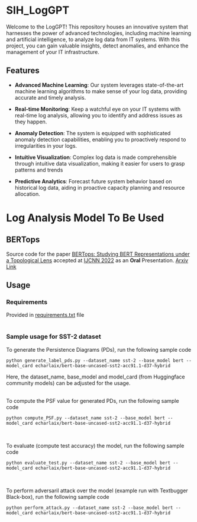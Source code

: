 # SIH_LogGPT
Welcome to the LogGPT! This repository houses an innovative system that harnesses the power of advanced technologies, including machine learning and artificial intelligence, to analyze log data from IT systems. With this project, you can gain valuable insights, detect anomalies, and enhance the management of your IT infrastructure.

## Features

- **Advanced Machine Learning**: Our system leverages state-of-the-art machine learning algorithms to make sense of your log data, providing accurate and timely analysis.

- **Real-time Monitoring**: Keep a watchful eye on your IT systems with real-time log analysis, allowing you to identify and address issues as they happen.

- **Anomaly Detection**: The system is equipped with sophisticated anomaly detection capabilities, enabling you to proactively respond to irregularities in your logs.

- **Intuitive Visualization**: Complex log data is made comprehensible through intuitive data visualization, making it easier for users to grasp patterns and trends

-  **Predictive Analytics**: Forecast future system behavior based on historical log data, aiding in proactive capacity planning and resource allocation.


# Log Analysis Model To Be Used
## BERTops
Source code for the paper [BERTops: Studying BERT Representations under a
Topological Lens]() accepted at [IJCNN 2022](https://wcci2022.org/call-for-papers/) as an **Oral** Presentation. [Arxiv Link](https://arxiv.org/abs/2205.00953)

## Usage

### Requirements
Provided in [requirements.txt](requirements.txt) file
</br></br>

### Sample usage for SST-2 dataset

To generate the Persistence Diagrams (PDs), run the following sample code
```
python generate_label_pds.py --dataset_name sst-2 --base_model bert --model_card echarlaix/bert-base-uncased-sst2-acc91.1-d37-hybrid
```
Here, the dataset_name, base_model and model_card (from Huggingface community models) can be adjusted for the usage.
</br></br>

To compute the PSF value for generated PDs, run the following sample code
```
python compute_PSF.py --dataset_name sst-2 --base_model bert --model_card echarlaix/bert-base-uncased-sst2-acc91.1-d37-hybrid
```
</br>

To evaluate (compute test accuracy) the model, run the following sample code
```
python evaluate_test.py --dataset_name sst-2 --base_model bert --model_card echarlaix/bert-base-uncased-sst2-acc91.1-d37-hybrid
```
</br>

To perform adversaril attack over the model (example run with Textbugger Black-box), run the following sample code
```
python perform_attack.py --dataset_name sst-2 --base_model bert --model_card echarlaix/bert-base-uncased-sst2-acc91.1-d37-hybrid
```
